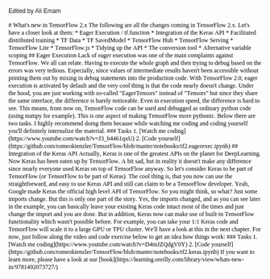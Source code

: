 <!DOCTYPE html PUBLIC "-//W3C//DTD HTML 4.01//EN" "http://www.w3.org/TR/html4/strict.dtd">
<html>
<head>
  <meta http-equiv="Content-Type" content="text/html; charset=utf-8">
  <meta http-equiv="Content-Style-Type" content="text/css">
  <title></title>
  <meta name="Generator" content="Cocoa HTML Writer">
  <meta name="CocoaVersion" content="2022.2">
  <style type="text/css">
    p.p1 {margin: 0.0px 0.0px 0.0px 0.0px; font: 12.0px Helvetica}
    p.p2 {margin: 0.0px 0.0px 0.0px 0.0px; font: 12.0px Helvetica; min-height: 14.0px}
    p.p3 {margin: 0.0px 0.0px 0.0px 0.0px; font: 12.0px Times; color: #000000; -webkit-text-stroke: #000000}
    span.s1 {font-kerning: none}
  </style>
</head>
<body>
<p class="p1">Edited by Ali Emam</p>
<p class="p2"><br></p>
<p class="p3"><span class="s1"># What's new in TensorFlow 2.x The following are all the changes coming in TensorFlow 2.x. Let's have a closer look at them: * Eager Execution / tf.function * Integration of the Keras API * Facilitated distributed training * TF Data * TF SavedModel * TensorFlow Hub * TensorFlow Serving * TensorFlow Lite * TensorFlow.js * Tidying up the API * The conversion tool * Alternative variable scoping ## Eager Execution Lack of eager execution was one of the main complaints against TensorFlow. We all can relate. Having to execute the whole graph and then trying to debug based on the errors was very tedious. Especially, since values of intermediate results haven't been accessible without printing them out by mixing in debug statements into the production code. With TensorFlow 2.0, eager execution is activated by default and the very cool thing is that the code nearly doesn't change. Under the hood, you are just working with so-called "EagerTensors" instead of "Tensors" but since they share the same interface, the difference is barely noticeable. Even in execution speed, the difference is hard to see. This means, from now on, TensorFlow code can be used and debugged as ordinary python code (using numpy for example). This is one aspect of making TensorFlow more pythonic. Below there are two tasks. I highly recommend doing them because while watching me coding and coding yourself you'll definitely internalize the material. ### Tasks 1. [Watch me coding](https://www.youtube.com/watch?v=J3_b4461qxU) 2. [Code yourself](https://github.com/romeokienzler/TensorFlow/blob/master/notebooks/tf2.eagerexec.ipynb) ## Integration of the Keras API Actually, Keras is one of the greatest APIs on the planet for DeepLearning. Now Keras has been eaten up by TensorFlow. A bit sad, but in reality it doesn't make any difference since nearly everyone used Keras on top of TensorFlow anyway. So let's consider Keras to be part of TensorFlow (or TensorFlow to be part of Keras). The cool thing is, that you now can use the straightforward, and easy to use Keras API and still can claim to be a TensorFlow developer. Yeah, Google made Keras the official high level API of TensorFlow. So you might think, so what? Just some imports change. But this is only one part of the story. Yes, the imports changed, and as you can see later in the example, you can basically leave your existing Keras code intact most of the times and just change the import and you are done. But in addition, Keras now can make use of built-in TensorFlow functionality which wasn't possible before. For example, you can take your 1:1 Keras code and TensorFlow will scale it to a large GPU or TPU cluster. We'll have a look at this in the next chapter. For now, just follow along the video and code exercise below to get an idea how things work: ### Tasks 1. [Watch me coding](https://www.youtube.com/watch?v=D4mJZQdgV0Y) 2. [Code yourself](https://github.com/romeokienzler/TensorFlow/blob/master/notebooks/tf2.keras.ipynb) If you want to learn more, please have a look at our [book](https://learning.oreilly.com/library/view/whats-new-in/9781492073727/)<span class="Apple-converted-space"> </span></span></p>
</body>
</html>
